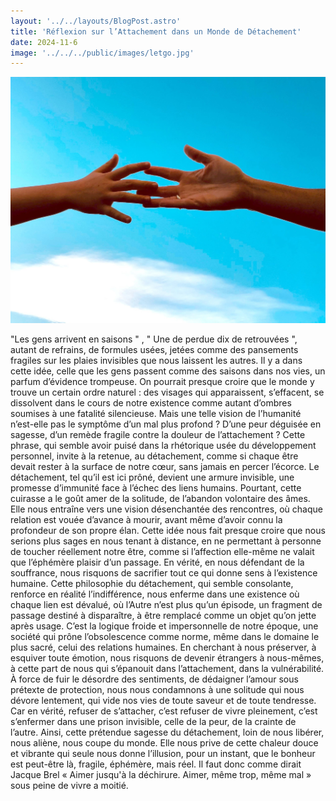 ```yaml
---
layout: '../../layouts/BlogPost.astro'
title: 'Réflexion sur l’Attachement dans un Monde de Détachement'
date: 2024-11-6
image: '../../../public/images/letgo.jpg'
---
```

![](../../../public/images/letgo.jpg)

"Les gens arrivent en saisons " , " Une de perdue dix de retrouvées ", autant de refrains, de formules usées, jetées comme des pansements fragiles sur les plaies invisibles que nous laissent les autres.
Il y a dans cette idée, celle que les gens passent comme des saisons dans nos vies, un parfum d’évidence trompeuse. On pourrait presque croire que le monde y trouve un certain ordre naturel : des visages qui apparaissent, s’effacent, se dissolvent dans le cours de notre existence comme autant d’ombres soumises à une fatalité silencieuse. Mais une telle vision de l’humanité n’est-elle pas le symptôme d’un mal plus profond ? D’une peur déguisée en sagesse, d’un remède fragile contre la douleur de l’attachement ? Cette phrase, qui semble avoir puisé dans la rhétorique usée du développement personnel, invite à la retenue, au détachement, comme si chaque être devait rester à la surface de notre cœur, sans jamais en percer l’écorce.
Le détachement, tel qu’il est ici prôné, devient une armure invisible, une promesse d’immunité face à l’échec des liens humains. Pourtant, cette cuirasse a le goût amer de la solitude, de l’abandon volontaire des âmes. Elle nous entraîne vers une vision désenchantée des rencontres, où chaque relation est vouée d’avance à mourir, avant même d’avoir connu la profondeur de son propre élan. Cette idée nous fait presque croire que nous serions plus sages en nous tenant à distance, en ne permettant à personne de toucher réellement notre être, comme si l’affection elle-même ne valait que l’éphémère plaisir d’un passage.
En vérité, en nous défendant de la souffrance, nous risquons de sacrifier tout ce qui donne sens à l’existence humaine. Cette philosophie du détachement, qui semble consolante, renforce en réalité l’indifférence, nous enferme dans une existence où chaque lien est dévalué, où l’Autre n’est plus qu’un épisode, un fragment de passage destiné à disparaître, à être remplacé comme un objet qu’on jette après usage. C’est la logique froide et impersonnelle de notre époque, une société qui prône l’obsolescence comme norme, même dans le domaine le plus sacré, celui des relations humaines.
En cherchant à nous préserver, à esquiver toute émotion, nous risquons de devenir étrangers à nous-mêmes, à cette part de nous qui s’épanouit dans l’attachement, dans la vulnérabilité. À force de fuir le désordre des sentiments, de dédaigner l’amour sous prétexte de protection, nous nous condamnons à une solitude qui nous dévore lentement, qui vide nos vies de toute saveur et de toute tendresse. Car en vérité, refuser de s’attacher, c’est refuser de vivre pleinement, c’est s’enfermer dans une prison invisible, celle de la peur, de la crainte de l’autre.
Ainsi, cette prétendue sagesse du détachement, loin de nous libérer, nous aliène, nous coupe du monde. Elle nous prive de cette chaleur douce et vibrante qui seule nous donne l’illusion, pour un instant, que le bonheur est peut-être là, fragile, éphémère, mais réel. Il faut donc comme dirait Jacque Brel « Aimer jusqu'à la déchirure. Aimer, même trop, même mal » sous peine de vivre a moitié.
